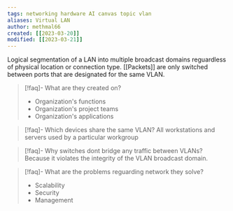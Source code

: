 ```yaml
---
tags: networking hardware AI canvas topic vlan
aliases: Virtual LAN
author: methmal66
created: [[2023-03-20]]
modified: [[2023-03-21]]
---
```

Logical segmentation of a LAN into multiple broadcast domains reguardless of physical location or connection type. [[Packets]] are only switched between ports that are designated for the same VLAN.

>[!faq]- What are they created on?
>- Organization's functions
>- Organization's project teams
>- Organization's applications

>[!faq]- Which devices share the same VLAN?
>All workstations and servers used by a particular workgroup

>[!faq]- Why switches dont bridge any traffic between VLANs?
>Because it violates the integrity of the VLAN broadcast domain.

>[!faq]- What are the problems reguarding network they solve?
>- Scalability
>- Security
>- Management



